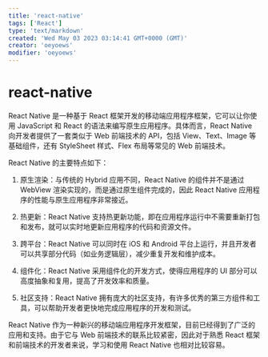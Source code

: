 ```yaml
---
title: 'react-native'
tags: ['React']
type: 'text/markdown'
created: 'Wed May 03 2023 03:14:41 GMT+0000 (GMT)'
creator: 'oeyoews'
modifier: 'oeyoews'
---
```


# react-native

React Native 是一种基于 React 框架开发的移动端应用程序框架，它可以让你使用 JavaScript 和 React 的语法来编写原生应用程序。具体而言，React Native 向开发者提供了一套类似于 Web 前端技术的 API，包括 View、Text、Image 等基础组件，还有 StyleSheet 样式、Flex 布局等常见的 Web 前端技术。

React Native 的主要特点如下：

1. 原生渲染：与传统的 Hybrid 应用不同，React Native 的组件并不是通过 WebView 渲染实现的，而是通过原生组件完成的，因此 React Native 应用程序的性能与原生应用程序非常接近。

1. 热更新：React Native 支持热更新功能，即在应用程序运行中不需要重新打包和发布，就可以实时地更新应用程序的代码和资源文件。

1. 跨平台：React Native 可以同时在 iOS 和 Android 平台上运行，并且开发者可以共享部分代码（如业务逻辑层），减少重复开发和维护成本。

1. 组件化：React Native 采用组件化的开发方式，使得应用程序的 UI 部分可以高度抽象和复用，提高了开发效率和质量。

1. 社区支持：React Native 拥有庞大的社区支持，有许多优秀的第三方组件和工具，可以帮助开发者更快地完成应用程序的开发和测试。

React Native 作为一种新兴的移动端应用程序开发框架，目前已经得到了广泛的应用和支持。由于它与 Web 前端技术的联系比较紧密，因此对于熟悉 React 框架和前端技术的开发者来说，学习和使用 React Native 也相对比较容易。
